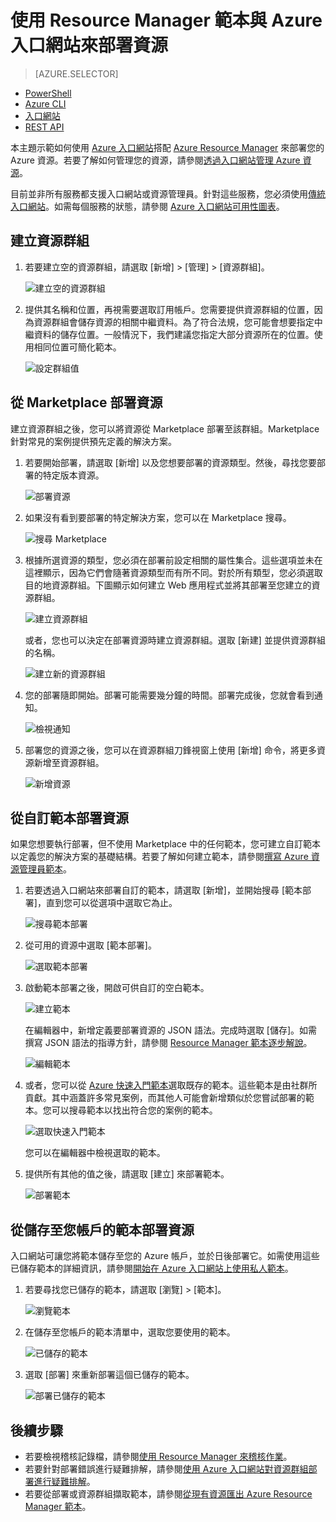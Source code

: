 <properties 
	pageTitle="使用 Azure 入口網站部署 Azure 資源 | Microsoft Azure" 
	description="使用 Azure 入口網站和 Azure Resource Manager 來部署資源。" 
	services="azure-resource-manager,azure-portal" 
	documentationCenter="" 
	authors="tfitzmac" 
	manager="timlt" 
	editor="tysonn"/>

<tags 
	ms.service="azure-resource-manager" 
	ms.workload="multiple" 
	ms.tgt_pltfrm="na" 
	ms.devlang="na" 
	ms.topic="article" 
	ms.date="09/15/2016" 
	ms.author="tomfitz"/>

# 使用 Resource Manager 範本與 Azure 入口網站來部署資源

> [AZURE.SELECTOR]
- [PowerShell](resource-group-template-deploy.md)
- [Azure CLI](resource-group-template-deploy-cli.md)
- [入口網站](resource-group-template-deploy-portal.md)
- [REST API](resource-group-template-deploy-rest.md)

本主題示範如何使用 [Azure 入口網站](https://portal.azure.com)搭配 [Azure Resource Manager](resource-group-overview.md) 來部署您的 Azure 資源。若要了解如何管理您的資源，請參閱[透過入口網站管理 Azure 資源](./azure-portal/resource-group-portal.md)。

目前並非所有服務都支援入口網站或資源管理員。針對這些服務，您必須使用[傳統入口網站](https://manage.windowsazure.com)。如需每個服務的狀態，請參閱 [Azure 入口網站可用性圖表](https://azure.microsoft.com/features/azure-portal/availability/)。

## 建立資源群組

1. 若要建立空的資源群組，請選取 [新增] > [管理] > [資源群組]。

    ![建立空的資源群組](./media/resource-group-template-deploy-portal/create-empty-group.png)

2. 提供其名稱和位置，再視需要選取訂用帳戶。您需要提供資源群組的位置，因為資源群組會儲存資源的相關中繼資料。為了符合法規，您可能會想要指定中繼資料的儲存位置。一般情況下，我們建議您指定大部分資源所在的位置。使用相同位置可簡化範本。

    ![設定群組值](./media/resource-group-template-deploy-portal/set-group-properties.png)

## 從 Marketplace 部署資源

建立資源群組之後，您可以將資源從 Marketplace 部署至該群組。Marketplace 針對常見的案例提供預先定義的解決方案。

1. 若要開始部署，請選取 [新增] 以及您想要部署的資源類型。然後，尋找您要部署的特定版本資源。

    ![部署資源](./media/resource-group-template-deploy-portal/deploy-resource.png)

2. 如果沒有看到要部署的特定解決方案，您可以在 Marketplace 搜尋。

    ![搜尋 Marketplace](./media/resource-group-template-deploy-portal/search-resource.png)

3. 根據所選資源的類型，您必須在部署前設定相關的屬性集合。這些選項並未在這裡顯示，因為它們會隨著資源類型而有所不同。對於所有類型，您必須選取目的地資源群組。下圖顯示如何建立 Web 應用程式並將其部署至您建立的資源群組。

    ![建立資源群組](./media/resource-group-template-deploy-portal/select-existing-group.png)

    或者，您也可以決定在部署資源時建立資源群組。選取 [新建] 並提供資源群組的名稱。

    ![建立新的資源群組](./media/resource-group-template-deploy-portal/select-new-group.png)

4. 您的部署隨即開始。部署可能需要幾分鐘的時間。部署完成後，您就會看到通知。

    ![檢視通知](./media/resource-group-template-deploy-portal/view-notification.png)

5. 部署您的資源之後，您可以在資源群組刀鋒視窗上使用 [新增] 命令，將更多資源新增至資源群組。

    ![新增資源](./media/resource-group-template-deploy-portal/add-resource.png)

## 從自訂範本部署資源

如果您想要執行部署，但不使用 Marketplace 中的任何範本，您可建立自訂範本以定義您的解決方案的基礎結構。若要了解如何建立範本，請參閱[撰寫 Azure 資源管理員範本](resource-group-authoring-templates.md)。

1. 若要透過入口網站來部署自訂的範本，請選取 [新增]，並開始搜尋 [範本部署]，直到您可以從選項中選取它為止。

    ![搜尋範本部署](./media/resource-group-template-deploy-portal/search-template.png)

2. 從可用的資源中選取 [範本部署]。

    ![選取範本部署](./media/resource-group-template-deploy-portal/select-template.png)

3. 啟動範本部署之後，開啟可供自訂的空白範本。

    ![建立範本](./media/resource-group-template-deploy-portal/show-custom-template.png)

    在編輯器中，新增定義要部署資源的 JSON 語法。完成時選取 [儲存]。如需撰寫 JSON 語法的指導方針，請參閱 [Resource Manager 範本逐步解說](resource-manager-template-walkthrough.md)。

    ![編輯範本](./media/resource-group-template-deploy-portal/edit-template.png)

4. 或者，您可以從 [Azure 快速入門範本](https://azure.microsoft.com/documentation/templates/)選取既存的範本。這些範本是由社群所貢獻。其中涵蓋許多常見案例，而其他人可能會新增類似於您嘗試部署的範本。您可以搜尋範本以找出符合您的案例的範本。

    ![選取快速入門範本](./media/resource-group-template-deploy-portal/select-quickstart-template.png)

    您可以在編輯器中檢視選取的範本。

5. 提供所有其他的值之後，請選取 [建立] 來部署範本。

    ![部署範本](./media/resource-group-template-deploy-portal/create-custom-deploy.png)

## 從儲存至您帳戶的範本部署資源

入口網站可讓您將範本儲存至您的 Azure 帳戶，並於日後部署它。如需使用這些已儲存範本的詳細資訊，請參閱[開始在 Azure 入口網站上使用私人範本](./marketplace-consumer/mytemplates-getstarted.md)。

1. 若要尋找您已儲存的範本，請選取 [瀏覽] > [範本]。

    ![瀏覽範本](./media/resource-group-template-deploy-portal/browse-templates.png)

2. 在儲存至您帳戶的範本清單中，選取您要使用的範本。

    ![已儲存的範本](./media/resource-group-template-deploy-portal/saved-templates.png)

3. 選取 [部署] 來重新部署這個已儲存的範本。

    ![部署已儲存的範本](./media/resource-group-template-deploy-portal/deploy-saved-template.png)

## 後續步驟

- 若要檢視稽核記錄檔，請參閱[使用 Resource Manager 來稽核作業](resource-group-audit.md)。
- 若要針對部署錯誤進行疑難排解，請參閱[使用 Azure 入口網站對資源群組部署進行疑難排解](resource-manager-troubleshoot-deployments-portal.md)。
- 若要從部署或資源群組擷取範本，請參閱[從現有資源匯出 Azure Resource Manager 範本](resource-manager-export-template.md)。

<!---HONumber=AcomDC_0921_2016-->